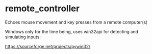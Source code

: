 # remote_controller
Echoes mouse movement and key presses from a remote computer(s)

Windows only for the time being, uses win32api for detecting and simulating inputs:

https://sourceforge.net/projects/pywin32/
